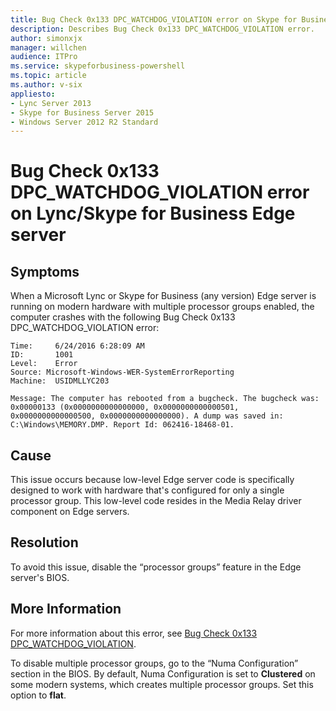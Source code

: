 ```yaml
---
title: Bug Check 0x133 DPC_WATCHDOG_VIOLATION error on Skype for Business Edge server
description: Describes Bug Check 0x133 DPC_WATCHDOG_VIOLATION error.
author: simonxjx
manager: willchen
audience: ITPro
ms.service: skypeforbusiness-powershell
ms.topic: article
ms.author: v-six
appliesto:
- Lync Server 2013
- Skype for Business Server 2015
- Windows Server 2012 R2 Standard
---
```


# Bug Check 0x133 DPC_WATCHDOG_VIOLATION error on Lync/Skype for Business Edge server

## Symptoms

When a Microsoft Lync or Skype for Business (any version) Edge server is running on modern hardware with multiple processor groups enabled, the computer crashes with the following Bug Check 0x133 DPC_WATCHDOG_VIOLATION error:

```AsciiDoc
Time:     6/24/2016 6:28:09 AM 
ID:       1001
Level:    Error
Source: Microsoft-Windows-WER-SystemErrorReporting
Machine:  USIDMLLYC203

Message: The computer has rebooted from a bugcheck. The bugcheck was: 0x00000133 (0x0000000000000000, 0x0000000000000501, 0x0000000000000500, 0x0000000000000000). A dump was saved in: C:\Windows\MEMORY.DMP. Report Id: 062416-18468-01.
```

## Cause

This issue occurs because low-level Edge server code is specifically designed to work with hardware that's configured for only a single processor group. This low-level code resides in the Media Relay driver component on Edge servers. 

## Resolution

To avoid this issue, disable the “processor groups” feature in the Edge server's BIOS.

## More Information

For more information about this error, see [Bug Check 0x133 DPC_WATCHDOG_VIOLATION](https://msdn.microsoft.com/library/windows/hardware/jj154556%28v=vs.85%29.aspx). 

To disable multiple processor groups, go to the “Numa Configuration” section in the BIOS. By default, Numa Configuration is set to **Clustered** on some modern systems, which creates multiple processor groups. Set this option to **flat**.